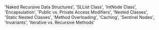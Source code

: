 'Naked Recursive Data Structures', 'SLList Class', 'IntNode Class', 'Encapsulation', 'Public vs. Private Access Modifiers', 'Nested Classes', 'Static Nested Classes', 'Method Overloading', 'Caching', 'Sentinel Nodes', 'Invariants', 'Iterative vs. Recursive Methods'
